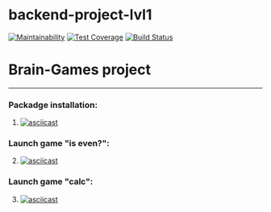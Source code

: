 # backend-project-lvl1

[![Maintainability](https://api.codeclimate.com/v1/badges/5c67789660431caf1ce2/maintainability)](https://codeclimate.com/github/onedealmaker/backend-project-lvl1/maintainability)
[![Test Coverage](https://api.codeclimate.com/v1/badges/5c67789660431caf1ce2/test_coverage)](https://codeclimate.com/github/onedealmaker/backend-project-lvl1/test_coverage)
[![Build Status](https://api.travis-ci.org/onedealmaker/backend-project-lvl1.svg?branch=master)](https://api.travis-ci.org/onedealmaker/backend-project-lvl1)
# Brain-Games project
---
### Packadge installation:
1. [![asciicast](https://asciinema.org/a/292963.svg)](https://asciinema.org/a/292963)

### Launch game "is even?":
2. [![asciicast](https://asciinema.org/a/292964.svg)](https://asciinema.org/a/292964)

### Launch game "calc":
3. [![asciicast](https://asciinema.org/a/292965.svg)](https://asciinema.org/a/292965)
